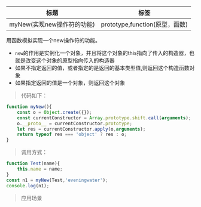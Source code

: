 |  标题  |  标签  |
|  ----  |  ----  |
| myNew(实现new操作符的功能) | prototype,function(原型，函数) |

用函数模拟实现一个new操作符的功能。

* `new`的作用是实例化一个对象，并且将这个对象的this指向了传入的构造器，也就是改变这个对象的原型指向传入的构造器
* 如果不指定返回的值，或者指定的是返回的基本类型值,则返回这个构造函数对象
* 如果指定返回的值是一个对象，则返回这个对象

> 代码如下：

```js
function myNew(){
    const o = Object.create({});
    const currentConstructor = Array.prototype.shift.call(arguments);
    o.__proto__ = currentConstructor.prototype;
    let res = currentConstructor.apply(o,arguments);
    return typeof res === 'object' ? res : o;
}
```

> 调用方式：

```js
function Test(name){
    this.name = name;
}
const n1 = myNew(Test,'eveningwater');
console.log(n1);
```

> 应用场景
